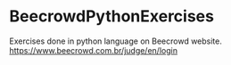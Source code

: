 # BeecrowdPythonExercises
Exercises done in python language on Beecrowd website.
https://www.beecrowd.com.br/judge/en/login
